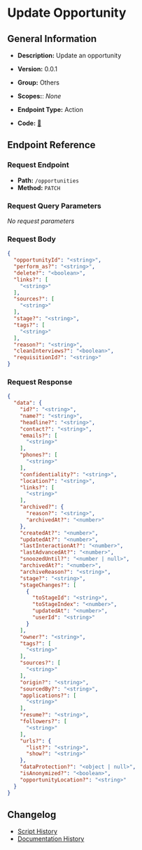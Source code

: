 # Update Opportunity

## General Information

- **Description:** Update an opportunity

- **Version:** 0.0.1
- **Group:** Others
- **Scopes:**: _None_
- **Endpoint Type:** Action
- **Code:** [🔗](https://github.com/NangoHQ/integration-templates/tree/main/integrations/lever-sandbox/actions/update-opportunity.ts)


## Endpoint Reference

### Request Endpoint

- **Path:** `/opportunities`
- **Method:** `PATCH`

### Request Query Parameters

_No request parameters_

### Request Body

```json
{
  "opportunityId": "<string>",
  "perform_as?": "<string>",
  "delete?": "<boolean>",
  "links?": [
    "<string>"
  ],
  "sources?": [
    "<string>"
  ],
  "stage?": "<string>",
  "tags?": [
    "<string>"
  ],
  "reason?": "<string>",
  "cleanInterviews?": "<boolean>",
  "requisitionId?": "<string>"
}
```

### Request Response

```json
{
  "data": {
    "id?": "<string>",
    "name?": "<string>",
    "headline?": "<string>",
    "contact?": "<string>",
    "emails?": [
      "<string>"
    ],
    "phones?": [
      "<string>"
    ],
    "confidentiality?": "<string>",
    "location?": "<string>",
    "links?": [
      "<string>"
    ],
    "archived?": {
      "reason?": "<string>",
      "archivedAt?": "<number>"
    },
    "createdAt?": "<number>",
    "updatedAt?": "<number>",
    "lastInteractionAt?": "<number>",
    "lastAdvancedAt?": "<number>",
    "snoozedUntil?": "<number | null>",
    "archivedAt?": "<number>",
    "archiveReason?": "<string>",
    "stage?": "<string>",
    "stageChanges?": [
      {
        "toStageId": "<string>",
        "toStageIndex": "<number>",
        "updatedAt": "<number>",
        "userId": "<string>"
      }
    ],
    "owner?": "<string>",
    "tags?": [
      "<string>"
    ],
    "sources?": [
      "<string>"
    ],
    "origin?": "<string>",
    "sourcedBy?": "<string>",
    "applications?": [
      "<string>"
    ],
    "resume?": "<string>",
    "followers?": [
      "<string>"
    ],
    "urls?": {
      "list?": "<string>",
      "show?": "<string>"
    },
    "dataProtection?": "<object | null>",
    "isAnonymized?": "<boolean>",
    "opportunityLocation?": "<string>"
  }
}
```

## Changelog

- [Script History](https://github.com/NangoHQ/integration-templates/commits/main/integrations/lever-sandbox/actions/update-opportunity.ts)
- [Documentation History](https://github.com/NangoHQ/integration-templates/commits/main/integrations/lever-sandbox/actions/update-opportunity.md)

<!-- END  GENERATED CONTENT -->

























































